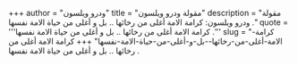 +++
author = "ودرو ويلسون"
title = "مقولة ودرو ويلسون"
description = "مقولة ودرو ويلسون: كرامة الامة أغلى من رخائها .. بل و أغلى من حياة الامة نفسها ."
quote = '''كرامة الامة أغلى من رخائها .. بل و أغلى من حياة الامة نفسها .'''
slug = "كرامة-الامة-أغلى-من-رخائها--بل-و-أغلى-من-حياة-الامة-نفسها"
+++
كرامة الامة أغلى من رخائها .. بل و أغلى من حياة الامة نفسها .
